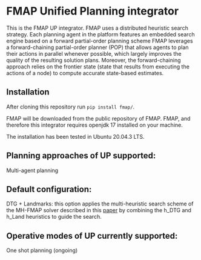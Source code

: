 # FMAP Unified Planning integrator 
This is the FMAP UP integrator. 
FMAP uses a distributed heuristic search strategy. Each planning agent in the platform features an embedded search engine based on a forward partial-order planning scheme
FMAP leverages a forward-chaining partial-order planner (POP) that allows agents to plan their actions in parallel whenever possible, which largely improves the quality of the resulting solution plans. Moreover, the forward-chaining approach relies on the frontier state (state that results from executing the actions of a node) to compute accurate state-based estimates.

## Installation
After cloning this repository run ```pip install fmap/```. 

FMAP will be downloaded from the public repository of FMAP.
FMAP, and therefore this integrator requires openjdk 17 installed on your machine.

The installation has been tested in Ubuntu 20.04.3 LTS.

## Planning approaches of UP supported:
Multi-agent planning

## Default configuration: 
DTG + Landmarks: this option applies the multi-heuristic search scheme of the MH-FMAP solver described in this [paper](https://ojs.aaai.org/index.php/ICAPS/article/view/13701) by combining the h_DTG and h_Land heuristics to guide the search.

## Operative modes of UP currently supported:
One shot planning (ongoing)
